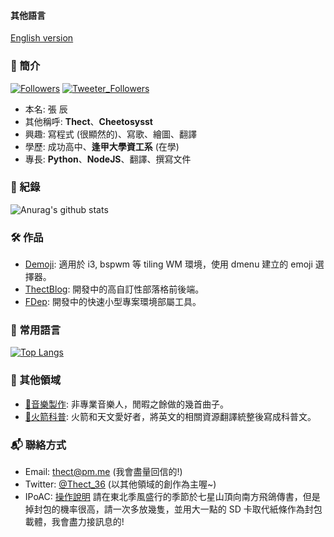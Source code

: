 #### 其他語言
[English version](https://github.com/cheetosysst/cheetosysst/blob/master/README_EN.md)

### 🤔 簡介
[![Followers](https://img.shields.io/github/followers/cheetosysst?style=flat-square)](https://shields.io)
[![Tweeter_Followers](https://img.shields.io/twitter/follow/Thect_36?style=flat-square)]()
- 本名: 張 辰
- 其他稱呼: **Thect**、**Cheetosysst**
- 興趣: 寫程式 (很顯然的)、寫歌、繪圖、翻譯
- 學歷: 成功高中、**逢甲大學資工系** (在學)
- 專長: **Python**、**NodeJS**、翻譯、撰寫文件

### 🔗 紀錄
![Anurag's github stats](https://github-readme-stats.vercel.app/api?username=cheetosysst&count_private=true&show_icons=true&bg_color=222629&icon_color=6b6e70&text_color=86c232&title_color=61892f&hide_title=true&include_all_commits=true)  

### 🛠 作品
- [Demoji](https://github.com/cheetosysst/demoji): 適用於 i3, bspwm 等 tiling WM 環境，使用 dmenu 建立的 emoji 選擇器。
- [ThectBlog](https://github.com/cheetosysst/ThectBlog): 開發中的高自訂性部落格前後端。
- [FDep](https://github.com/cheetosysst/FDep): 開發中的快速小型專案環境部屬工具。

### 🔨 常用語言
[![Top Langs](https://github-readme-stats.vercel.app/api/top-langs/?username=cheetosysst&layout=compact&hide=html)](https://github.com/anuraghazra/github-readme-stats)

### 🎨 其他領域
- [🎵音樂製作](https://www.youtube.com/thect): 非專業音樂人，閒暇之餘做的幾首曲子。
- [🚀火箭科普](https://hackmd.io/@Thect): 火箭和天文愛好者，將英文的相關資源翻譯統整後寫成科普文。

### 📬 聯絡方式
- Email: [thect@pm.me](mailto:thect@pm.me) (我會盡量回信的!)
- Twitter: [@Thect_36](https://twitter.com/Thect_36) (以其他領域的創作為主喔~)
- IPoAC: [操作說明](https://zh.wikipedia.org/wiki/%E4%BB%A5%E9%B8%9F%E7%B1%BB%E4%B8%BA%E8%BD%BD%E4%BD%93%E7%9A%84%E7%BD%91%E9%99%85%E5%8D%8F%E8%AE%AE) 請在東北季風盛行的季節於七星山頂向南方飛鴿傳書，但是掉封包的機率很高，請一次多放幾隻，並用大一點的 SD 卡取代紙條作為封包載體，我會盡力接訊息的!
